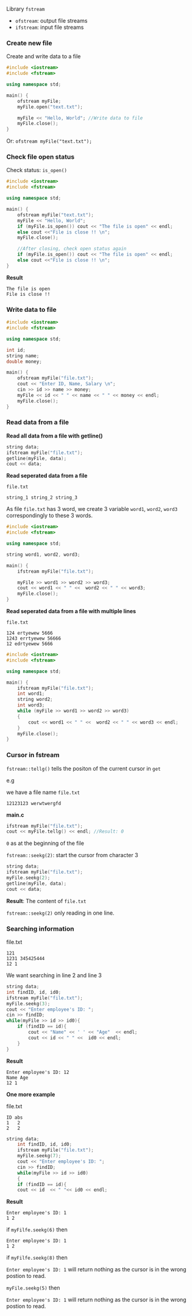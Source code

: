 Library ``fstream``

* ``ofstream``: output file streams
* ``ifstream``: input file streams

### Create new file

Create and write data to a file

```cpp
#include <iostream>
#include <fstream>

using namespace std;

main() {
	ofstream myFile;
	myFile.open("text.txt");

	myFile << "Hello, World"; //Write data to file
	myFile.close();
}
```

Or: ``ofstream myFile("text.txt");``

### Check file open status

Check status: ``is_open()``

```cpp
#include <iostream>
#include <fstream>

using namespace std;

main() {
	ofstream myFile("text.txt");
	myFile << "Hello, World";
	if (myFile.is_open()) cout << "The file is open" << endl;
	else cout <<"File is close !! \n";
	myFile.close();

	//After closing, check open status again
	if (myFile.is_open()) cout << "The file is open" << endl;
	else cout <<"File is close !! \n";
}
```

**Result**

```
The file is open
File is close !! 
```

### Write data to file

```cpp
#include <iostream>
#include <fstream>

using namespace std;

int id;
string name;
double money;

main() {
	ofstream myFile("file.txt");
	cout << "Enter ID, Name, Salary \n";
	cin >> id >> name >> money;
	myFile << id << " " << name << " " << money << endl;
	myFile.close();
}
```

### Read data from a file

**Read all data from a file with getline()**

```cpp
string data;
ifstream myFile("file.txt");
getline(myFile, data);
cout << data;
```

**Read seperated data from a file**

``file.txt``

```
string_1 string_2 string_3
```

As file ``file.txt`` has 3 word, we create 3 variable ``word1``, ``word2``, ``word3`` correspondingly to these 3 words.

```cpp
#include <iostream>
#include <fstream>

using namespace std;

string word1, word2, word3;

main() {
	ifstream myFile("file.txt");

	myFile >> word1 >> word2 >> word3;
	cout << word1 << " " <<  word2 << " " << word3;
	myFile.close();
}
```

**Read seperated data from a file with multiple lines**

``file.txt``

```
124 ertyewew 5666
1243 errtyewew 56666
12 edrtyewew 5666
```

```cpp
#include <iostream>
#include <fstream>

using namespace std;

main() {
	ifstream myFile("file.txt");
	int word1;
	string word2;
	int word3;
	while (myFile >> word1 >> word2 >> word3)
	{
		cout << word1 << " " <<  word2 << " " << word3 << endl;
	}
	myFile.close();
}
```

### Cursor in fstream

``fstream::tellg()`` tells the positon of the current cursor in ``get``

e.g

we have a file name ``file.txt``

```
12123123 werwtwergfd
```

**main.c**

```c
ifstream myFile("file.txt");
cout << myFile.tellg() << endl; //Result: 0
```

``0`` as at the beginning of the file

``fstream::seekg(2)``: start the cursor from character 3

```cpp
string data;
ifstream myFile("file.txt");
myFile.seekg(2);
getline(myFile, data);
cout << data;
```

**Result**: The content of ``file.txt``

``fstream::seekg(2)`` only reading in one line.

### Searching information

file.txt

```
121
1231 345425444
12 1
```

We want searching in line 2 and line 3

```cpp
string data;
int findID, id, id0;
ifstream myFile("file.txt");
myFile.seekg(3);
cout << "Enter employee's ID: ";
cin >> findID;
while(myFile >> id >> id0){
	if (findID == id){
		cout << "Name" << ' ' << "Age"  << endl;
		cout << id << " " <<  id0 << endl;
	}
}
```

**Result**

```
Enter employee's ID: 12
Name Age
12 1
```

**One more example**

file.txt

```
ID abs
1   2
2   2
```

```c
string data;
	int findID, id, id0;
	ifstream myFile("file.txt");
	myFile.seekg(7);
	cout << "Enter employee's ID: ";
	cin >> findID;
	while(myFile >> id >> id0)
	{
	if (findID == id){
	cout << id  << " "<< id0 << endl;
```

**Result**

```
Enter employee's ID: 1
1 2
```

if ``myFilfe.seekg(6)`` then 

```
Enter employee's ID: 1
1 2
```

if ``myFilfe.seekg(8)`` then

``Enter employee's ID: 1`` will return nothing as the cursor is in the wrong postion to read.

``myFile.seekg(5)`` then

``Enter employee's ID: 1`` will return nothing as the cursor is in the wrong postion to read.